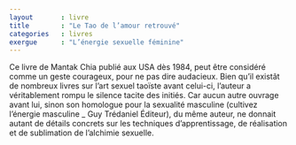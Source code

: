 ```yaml
---
layout       : livre
title        : "Le Tao de l’amour retrouvé"
categories   : livres
exergue      : "L’énergie sexuelle féminine"
---
```


Ce livre de Mantak Chia publié aux USA dès 1984, peut être considéré comme un geste courageux, pour ne pas dire audacieux. Bien qu’il existât de nombreux livres sur l’art sexuel taoïste avant celui-ci, l’auteur a véritablement rompu le silence tacite des initiés. Car aucun autre ouvrage avant  lui, sinon son homologue pour la sexualité masculine (cultivez  l’énergie masculine _ Guy Trédaniel Éditeur), du même auteur, ne donnait autant de détails concrets sur les techniques d’apprentissage, de réalisation et de sublimation de l’alchimie sexuelle.
